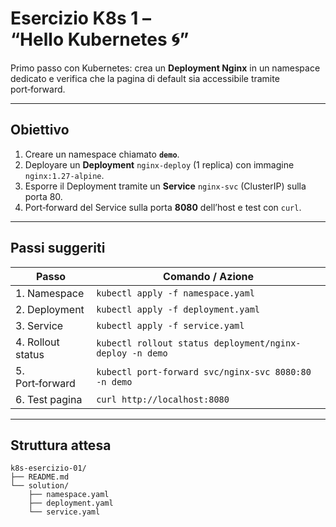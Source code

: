 # Esercizio K8s 1 – “Hello Kubernetes 🌀”

Primo passo con Kubernetes: crea un **Deployment Nginx** in un namespace dedicato e verifica che la pagina di default sia accessibile tramite port‑forward.

---

## Obiettivo
1. Creare un namespace chiamato **`demo`**.    
2. Deployare un **Deployment** `nginx-deploy` (1 replica) con immagine `nginx:1.27-alpine`.    
3. Esporre il Deployment tramite un **Service** `nginx-svc` (ClusterIP) sulla porta 80.    
4. Port‑forward del Service sulla porta **8080** dell’host e test con `curl`.

---

## Passi suggeriti

| Passo | Comando / Azione |
|-------|------------------|
| 1. Namespace          | `kubectl apply -f namespace.yaml` |
| 2. Deployment         | `kubectl apply -f deployment.yaml` |
| 3. Service            | `kubectl apply -f service.yaml` |
| 4. Rollout status     | `kubectl rollout status deployment/nginx-deploy -n demo` |
| 5. Port‑forward       | `kubectl port-forward svc/nginx-svc 8080:80 -n demo` |
| 6. Test pagina        | `curl http://localhost:8080` |

---

## Struttura attesa

```
k8s-esercizio-01/
├── README.md
└── solution/
    ├── namespace.yaml
    ├── deployment.yaml
    └── service.yaml
```
